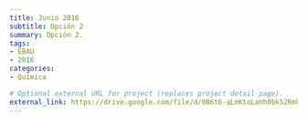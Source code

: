```yaml
---
title: Junio 2016
subtitle: Opción 2
summary: Opción 2.
tags:
- EBAU
- 2016
categories:
- Química

# Optional external URL for project (replaces project detail page).
external_link: https://drive.google.com/file/d/0B6t6-aLmKtoLanh0bk52RmFhNTg/view
---
```

